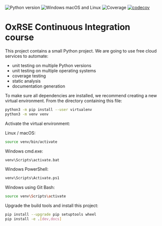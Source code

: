 ![Python version](https://github.com/afstyles/OxfordRSE_ci_course/workflows/Python%20version/badge.svg)
![Windows macOS and Linux](https://github.com/afstyles/OxfordRSE_ci_course/workflows/Windows%20macOS%20and%20Linux/badge.svg)
![Coverage](https://github.com/afstyles/OxfordRSE_ci_course/workflows/Coverage/badge.svg)
[![codecov](https://codecov.io/gh/afstyles/OxfordRSE_ci_course/branch/master/graph/badge.svg)](https://codecov.io/gh/afstyles/OxfordRSE_ci_course)


# OxRSE Continuous Integration course

This project contains a small Python project. We are going to use free cloud services to automate:

- unit testing on multiple Python versions
- unit testing on multiple operating systems
- coverage testing
- static analysis
- documentation generation

To make sure all dependencies are installed, we recommend creating a new virtual environment.
From the directory containing this file:

```bash
python3 -m pip install --user virtualenv
python3 -m venv venv
```

Activate the virtual environment:

Linux / macOS:
```bash
source venv/bin/activate
```

Windows cmd.exe:
```bash
venv\Scripts\activate.bat
```

Windows PowerShell:
```bash
venv\Scripts\Activate.ps1
```

Windows using Git Bash:
```bash
source venv\Scripts\activate
```

Upgrade the build tools and install this project:

```bash
pip install --upgrade pip setuptools wheel
pip install -e .[dev,docs]
```
